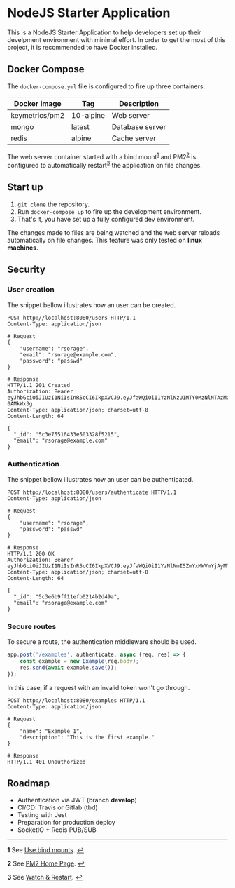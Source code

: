 # NodeJS Starter Application

This is a NodeJS Starter Application to help developers set up their develpment environment with minimal effort. In order to get the most of this project, it is recommended to have Docker installed.

## Docker Compose

The `docker-compose.yml` file is configured to fire up three containers:

| Docker image     |      Tag     |  Description    |
|------------------|--------------|-----------------|
| keymetrics/pm2   | 10-alpine    | Web server      |
| mongo            | latest       | Database server |
| redis            | alpine       | Cache server    |

The web server container started with a bind mount<sup id="bind-mount">[1](#f1)</sup> and PM2<sup id="pm2">[2](#f2)</sup> is configured to automatically restart<sup id="pm2-auto-restart">[3](#f3)</sup> the application on file changes.

## Start up

1. `git clone` the repository.
2. Run `docker-compose up` to fire up the development environment.
3. That's it, you have set up a fully configured dev environment.

The changes made to files are being watched and the web server reloads automatically on file changes. This feature was only tested on **linux machines**.

## Security

### User creation

The snippet bellow illustrates how an user can be created.

```
POST http://localhost:8080/users HTTP/1.1
Content-Type: application/json

# Request
{
    "username": "rsorage",
    "email": "rsorage@example.com",
    "password": "passwd"
}

# Response
HTTP/1.1 201 Created
Authorization: Bearer eyJhbGciOiJIUzI1NiIsInR5cCI6IkpXVCJ9.eyJfaWQiOiI1YzNlNzU1MTY0MzNlNTAzMzI4ZjUyMTUiLCJhY2Nlc3MiOiJhdXRoIiwiaWF0IjoxNTQ3NTk3MTM3fQ.6FyzheYGxUZYvaHltSS0lbV7EuafA5B8jH-0AMkWx3g
Content-Type: application/json; charset=utf-8
Content-Length: 64

{
  "_id": "5c3e75516433e503328f5215",
  "email": "rsorage@example.com"
}
```

### Authentication

The snippet bellow illustrates how an user can be authenticated.

```
POST http://localhost:8080/users/authenticate HTTP/1.1
Content-Type: application/json

# Request
{
    "username": "rsorage",
    "password": "passwd"
}

# Response
HTTP/1.1 200 OK
Authorization: Bearer eyJhbGciOiJIUzI1NiIsInR5cCI6IkpXVCJ9.eyJfaWQiOiI1YzNlNmI5ZmYxMWVmYjAyMTRiMmQ0OWEiLCJhY2Nlc3MiOiJhdXRoIiwiaWF0IjoxNTQ3NTk2NzMzfQ.rJbj3pzADDrQxhx1MAOKQnHSlJkhLKh_aZdM704b3QM
Content-Type: application/json; charset=utf-8
Content-Length: 64

{
  "_id": "5c3e6b9ff11efb0214b2d49a",
  "email": "rsorage@example.com"
}
```

### Secure routes

To secure a route, the authentication middleware should be used.

```js
app.post('/examples', authenticate, async (req, res) => {
    const example = new Example(req.body);
    res.send(await example.save());
});
```
In this case, if a request with an invalid token won't go through.

```
POST http://localhost:8080/examples HTTP/1.1
Content-Type: application/json

# Request
{
    "name": "Example 1",
    "description": "This is the first example." 
}

# Response
HTTP/1.1 401 Unauthorized
```

## Roadmap

* Authentication via JWT (branch **develop**)
* CI/CD: Travis or Gitlab (tbd)
* Testing with Jest
* Preparation for production deploy
* SocketIO + Redis PUB/SUB

___
<b id="f1">1</b> See [Use bind mounts](https://docs.docker.com/storage/bind-mounts/). [↩](#bind-mount)

<b id="f2">2</b> See [PM2 Home Page](http://pm2.keymetrics.io/). [↩](#pm2)

<b id="f3">3</b> See [Watch & Restart](http://pm2.keymetrics.io/docs/usage/watch-and-restart/). [↩](#pm2-auto-restart)